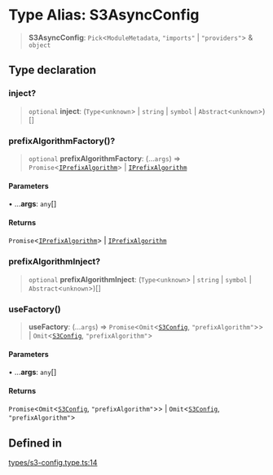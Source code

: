 # Type Alias: S3AsyncConfig

> **S3AsyncConfig**: `Pick`\<`ModuleMetadata`, `"imports"` \| `"providers"`\> & `object`

## Type declaration

### inject?

> `optional` **inject**: (`Type`\<`unknown`\> \| `string` \| `symbol` \| `Abstract`\<`unknown`\>)[]

### prefixAlgorithmFactory()?

> `optional` **prefixAlgorithmFactory**: (...`args`) => `Promise`\<[`IPrefixAlgorithm`](../interfaces/IPrefixAlgorithm.md)\> \| [`IPrefixAlgorithm`](../interfaces/IPrefixAlgorithm.md)

#### Parameters

• ...**args**: `any`[]

#### Returns

`Promise`\<[`IPrefixAlgorithm`](../interfaces/IPrefixAlgorithm.md)\> \| [`IPrefixAlgorithm`](../interfaces/IPrefixAlgorithm.md)

### prefixAlgorithmInject?

> `optional` **prefixAlgorithmInject**: (`Type`\<`unknown`\> \| `string` \| `symbol` \| `Abstract`\<`unknown`\>)[]

### useFactory()

> **useFactory**: (...`args`) => `Promise`\<`Omit`\<[`S3Config`](S3Config.md), `"prefixAlgorithm"`\>\> \| `Omit`\<[`S3Config`](S3Config.md), `"prefixAlgorithm"`\>

#### Parameters

• ...**args**: `any`[]

#### Returns

`Promise`\<`Omit`\<[`S3Config`](S3Config.md), `"prefixAlgorithm"`\>\> \| `Omit`\<[`S3Config`](S3Config.md), `"prefixAlgorithm"`\>

## Defined in

[types/s3-config.type.ts:14](https://github.com/LabO8/nestjs-s3/blob/49dee046307be2343007f81b5481193f2a950f4b/src/types/s3-config.type.ts#L14)
